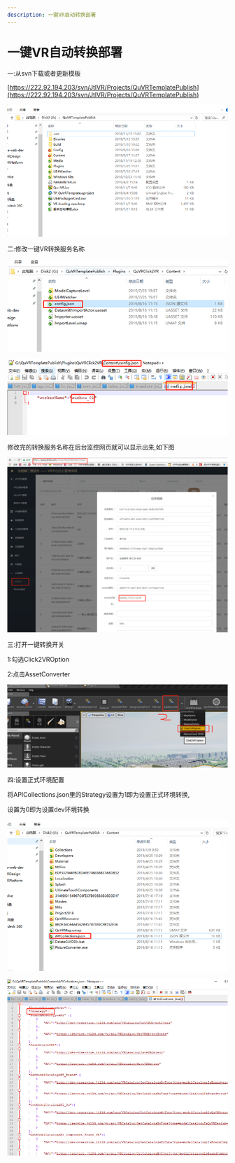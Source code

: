 ```yaml
---
description: 一键VR自动转换部署
---
```


# 一键VR自动转换部署

一:从svn下载或者更新模板

[https://222.92.194.203/svn/JtlVR/Projects/QuVRTemplatePublish](https://222.92.194.203/svn/JtlVR/Projects/QuVRTemplatePublish)

![](../.gitbook/assets/0%20%283%29.png)

二:修改一键VR转换服务名称

![](../.gitbook/assets/1.png)

![](../.gitbook/assets/2.png)

 修改完的转换服务名称在后台监控网页就可以显示出来,如下图

![](../.gitbook/assets/3%20%281%29.png)

三:打开一键转换开关

1:勾选Click2VROption

2:点击AssetConverter

![](../.gitbook/assets/4.png)

四:设置正式环境配置

将APICollections.json里的Strategy设置为1即为设置正式环境转换,

设置为0即为设置dev环境转换

![](../.gitbook/assets/5.png)

![](../.gitbook/assets/6%20%281%29.png)

